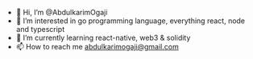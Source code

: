 - 👋 Hi, I’m @AbdulkarimOgaji
- 👀 I’m interested in go programming language, everything react, node and typescript
- 🌱 I’m currently learning react-native, web3 & solidity
- 📫 How to reach me abdulkarimogaji@gmail.com

<!---
AbdulkarimOgaji/AbdulkarimOgaji is a ✨ special ✨ repository because its `README.md` (this file) appears on your GitHub profile.
You can click the Preview link to take a look at your changes.
--->
